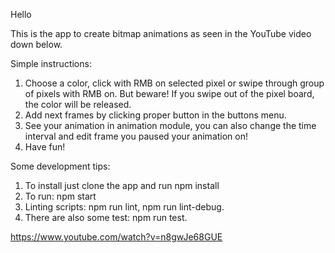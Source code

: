 Hello

This is the app to create bitmap animations as seen in the YouTube video down below.

Simple instructions:
1. Choose a color, click with RMB on selected pixel or swipe through group of pixels with RMB on. But beware! If you swipe out of the pixel board, the color will be released.
2. Add next frames by clicking proper button in the buttons menu.
3. See your animation in animation module, you can also change the time interval and edit frame you paused your animation on!
4. Have fun!

Some development tips:
1. To install just clone the app and run npm install
2. To run: npm start
3. Linting scripts: npm run lint, npm run lint-debug.
4. There are also some test: npm run test.

https://www.youtube.com/watch?v=n8gwJe68GUE
